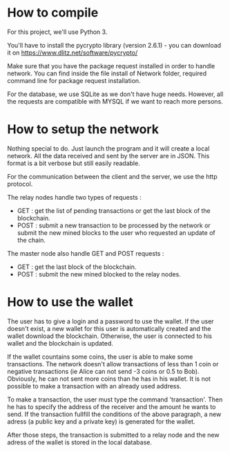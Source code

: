 # How to compile

For this project, we'll use Python 3.

You'll have to install the pycrypto library (version 2.6.1) - you can download it on https://www.dlitz.net/software/pycrypto/

Make sure that you have the package request installed in order to handle network.
You can find inside the file install of Network folder, required command line for package request installation.

For the database, we use SQLite as we don't have huge needs. However, all the requests are compatible with MYSQL if we want to reach more persons.

# How to setup the network

Nothing special to do. Just launch the program and it will create a local network. All the data received and sent by the server are in JSON. This format is a bit verbose but still easily readable.

For the communication between the client and the server, we use the http protocol.

The relay nodes handle two types of requests :
  - GET : get the list of pending transactions or get the last block of the blockchain.
  - POST : submit a new transaction to be processed by the network or submit the new mined blocks to the user who requested an update of the chain.

The master node also handle GET and POST requests :
  - GET : get the last block of the blockchain.
  - POST : submit the new mined blocked to the relay nodes.

# How to use the wallet

The user has to give a login and a password to use the wallet. If the user doesn't exist, a new wallet for this user is automatically created and the wallet download the blockchain. Otherwise, the user is connected to his wallet and the blockchain is updated.

If the wallet countains some coins, the user is able to make some transactions. The network doesn't allow transactions of less than 1 coin or negative transactions (ie Alice can not send -3 coins or 0.5 to Bob). Obviously, he can not sent more coins than he has in his wallet. It is not possible to make a transaction with an already used address.

To make a transaction, the user must type the command 'transaction'. Then he has to specify the address of the receiver and the amount he wants to send.
If the transaction fullfill the conditions of the above paragraph, a new adress (a public key and a private key) is generated for the wallet. 

After those steps, the transaction is submitted to a relay node and the new adress of the wallet is stored in the local database.
